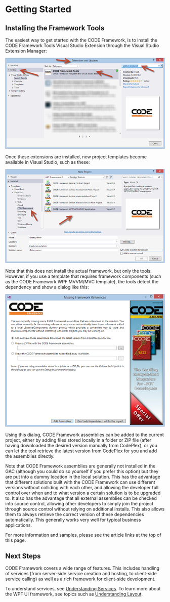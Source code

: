 ﻿# Getting Started

## Installing the Framework Tools

The easiest way to get started with the CODE Framework, is to install the CODE Framework Tools Visual Studio Extension through the Visual Studio Extension Manager:

![](Getting%20Started/Figure1.png)

Once these extensions are installed, new project templates become available in Visual Studio, such as these:

![](Getting%20Started/Figure2.png)

Note that this does not install the actual framework, but only the tools. However, if you use a template that requires framework components (such as the CODE Framework WPF MVVM/MVC template), the tools detect the dependency and show a dialog like this:

![](Getting%20Started/Figure3.png)

Using this dialog, CODE Framework assemblies can be added to the current project, either by adding files stored locally in a folder or ZIP file (after having downloaded the desired version manually from CodePlex), or you can let the tool retrieve the latest version from CodePlex for you and add the assemblies directly.

Note that CODE Framework assemblies are generally not installed in the GAC (although you could do so yourself if you prefer this option) but they are put into a dummy location in the local solution. This has the advantage that different solutions built with the CODE Framework can use different versions without colliding with each other, and allowing the developer full control over when and to what version a certain solution is to be upgraded to. It also has the advantage that all external assemblies can be checked into source control, allowing other developers to simply join the project through source control without relying on additional installs. This also allows them to always retrieve the correct version of these dependencies automatically. This generally works very well for typical business applications.

For more information and samples, please see the article links at the top of this page.

## Next Steps

CODE Framework covers a wide range of features. This includes handling of services (from server-side service creation and hosting, to client-side service calling) as well as a rich framework for client-side development.

To understand services, see [Understanding Services](Understanding-Services). To learn more about the WPF UI framework, see topics such as [Understanding Layout](Understanding-Layout).

